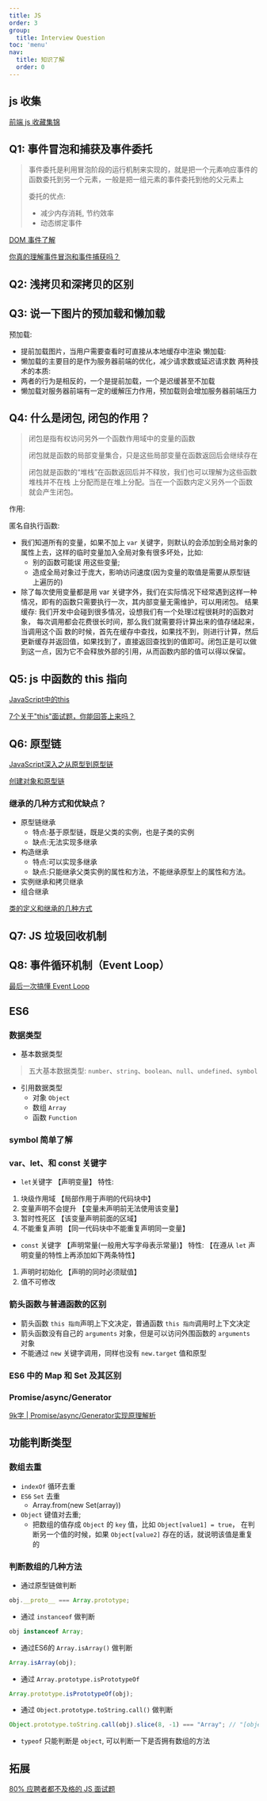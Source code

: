 ```yaml
---
title: JS
order: 3
group:
  title: Interview Question
toc: 'menu'
nav:
  title: 知识了解
  order: 0
---
```


## js 收集

[前端 js 收藏集锦](https://zhuanlan.zhihu.com/p/27198172)

## Q1: 事件冒泡和捕获及事件委托

> 事件委托是利用冒泡阶段的运行机制来实现的，就是把一个元素响应事件的函数委托到另一个元素，一般是把一组元素的事件委托到他的父元素上
>
> 委托的优点:
>
> - 减少内存消耗, 节约效率
> - 动态绑定事件

[DOM 事件了解](https://github.com/qianguyihao/Web/blob/master/14-%E5%89%8D%E7%AB%AF%E9%9D%A2%E8%AF%95/03-DOM%E4%BA%8B%E4%BB%B6%E7%9A%84%E6%80%BB%E7%BB%93.md)

[你真的理解事件冒泡和事件捕获吗？](https://juejin.cn/post/6844903834075021326)

## Q2: 浅拷贝和深拷贝的区别

## Q3: 说一下图片的预加载和懒加载

预加载:

- 提前加载图片，当用户需要查看时可直接从本地缓存中渲染
懒加载:
- 懒加载的主要目的是作为服务器前端的优化，减少请求数或延迟请求数
两种技术的本质:
- 两者的行为是相反的，一个是提前加载，一个是迟缓甚至不加载
- 懒加载对服务器前端有一定的缓解压力作用，预加载则会增加服务器前端压力

## Q4: 什么是闭包, 闭包的作用？

> 闭包是指有权访问另外一个函数作用域中的变量的函数
>
> 闭包就是函数的局部变量集合，只是这些局部变量在函数返回后会继续存在
>
> 闭包就是函数的“堆栈”在函数返回后并不释放，我们也可以理解为这些函数堆栈并不在栈 上分配而是在堆上分配。当在一个函数内定义另外一个函数就会产生闭包。

作用:

匿名自执行函数:

- 我们知道所有的变量，如果不加上 `var` 关键字，则默认的会添加到全局对象的属性上去，这样的临时变量加入全局对象有很多坏处，比如:
  - 别的函数可能误 用这些变量;
  - 造成全局对象过于庞大，影响访问速度(因为变量的取值是需要从原型链 上遍历的)
- 除了每次使用变量都是用 var 关键字外，我们在实际情况下经常遇到这样一种情况，即有的函数只需要执行一次，其内部变量无需维护，可以用闭包。
结果缓存:
  我们开发中会碰到很多情况，设想我们有一个处理过程很耗时的函数对象， 每次调用都会花费很长时间，那么我们就需要将计算出来的值存储起来，当调用这个函 数的时候，首先在缓存中查找，如果找不到，则进行计算，然后更新缓存并返回值，如果找到了，直接返回查找到的值即可。闭包正是可以做到这一点，因为它不会释放外部的引用，从而函数内部的值可以得以保留。

## Q5: js 中函数的 this 指向

[JavaScript中的this](https://juejin.cn/post/6844903488304971789)

[7个关于"this"面试题，你能回答上来吗？](https://juejin.cn/post/6938400016067198989)

## Q6: 原型链

[JavaScript深入之从原型到原型链](https://github.com/mqyqingfeng/Blog/issues/2)

[创建对象和原型链](https://github.com/qianguyihao/Web/blob/master/14-%E5%89%8D%E7%AB%AF%E9%9D%A2%E8%AF%95/05-01.%E5%88%9B%E5%BB%BA%E5%AF%B9%E8%B1%A1%E5%92%8C%E5%8E%9F%E5%9E%8B%E9%93%BE.md)

### 继承的几种方式和优缺点？

- 原型链继承
  - 特点:基于原型链，既是父类的实例，也是子类的实例
  - 缺点:无法实现多继承
- 构造继承
  - 特点:可以实现多继承
  - 缺点:只能继承父类实例的属性和方法，不能继承原型上的属性和方法。
- 实例继承和拷贝继承
- 组合继承

[类的定义和继承的几种方式](https://github.com/qianguyihao/Web/blob/master/14-%E5%89%8D%E7%AB%AF%E9%9D%A2%E8%AF%95/05-02.%E9%9D%A2%E5%90%91%E5%AF%B9%E8%B1%A1%EF%BC%9A%E7%B1%BB%E7%9A%84%E5%AE%9A%E4%B9%89%E5%92%8C%E7%BB%A7%E6%89%BF%E7%9A%84%E5%87%A0%E7%A7%8D%E6%96%B9%E5%BC%8F.md)

## Q7: JS 垃圾回收机制

## Q8: 事件循环机制（Event Loop）

[最后一次搞懂 Event Loop](https://juejin.cn/post/6844903827611598862)

## ES6

### 数据类型

- 基本数据类型

> 五大基本数据类型: `number`、`string`、`boolean`、`null`、`undefined`、`symbol`

- 引用数据类型
  - 对象 `Object`
  - 数组 `Array`
  - 函数 `Function`

### symbol 简单了解

### var、let、和 const 关键字

- `let`关键字 【声明变量】
特性:

1. 块级作用域 【局部作用于声明的代码块中】
2. 变量声明不会提升 【变量未声明前无法使用该变量】
3. 暂时性死区 【该变量声明前面的区域】
4. 不能重复声明 【同一代码块中不能重复声明同一变量】

- `const` 关键字  【声明常量(一般用大写字母表示常量)】
特性: 【在遵从 `let` 声明变量的特性上再添加如下两条特性】

1. 声明时初始化    【声明的同时必须赋值】
2. 值不可修改

### 箭头函数与普通函数的区别

- 箭头函数 `this 指向`声明上下文决定，普通函数 `this 指向`调用时上下文决定
- 箭头函数没有自己的 `arguments` 对象，但是可以访问外围函数的 `arguments` 对象
- 不能通过 `new` 关键字调用，同样也没有 `new.target` 值和原型

### ES6 中的 Map 和 Set 及其区别

### Promise/async/Generator

[9k字 | Promise/async/Generator实现原理解析](https://juejin.cn/post/6844904096525189128)

## 功能判断类型

### 数组去重

- `indexOf` 循环去重
- `ES6` `Set` 去重
  - Array.from(new Set(array))
- `Object` 键值对去重;
  - 把数组的值存成 `Object` 的 `key` 值，比如 `Object[value1] = true`， 在判断另一个值的时候，如果 `Object[value2]` 存在的话，就说明该值是重复的

### 判断数组的几种方法

- 通过原型链做判断

```js | pure
obj.__proto__ === Array.prototype;
```

- 通过 `instanceof` 做判断

```js | pure
obj instanceof Array;
```

- 通过ES6的 `Array.isArray()` 做判断

```js | pure
Array.isArray(obj);
```

- 通过 `Array.prototype.isPrototypeOf`

```js | pure
Array.prototype.isPrototypeOf(obj);
```

- 通过 `Object.prototype.toString.call()` 做判断

```js | pure
Object.prototype.toString.call(obj).slice(8, -1) === "Array"; // "[object Array]"
```

- `typeof` 只能判断是 `object`, 可以判断一下是否拥有数组的方法


## 拓展

[80% 应聘者都不及格的 JS 面试题](https://juejin.cn/post/6844903470466629640#heading-3)

